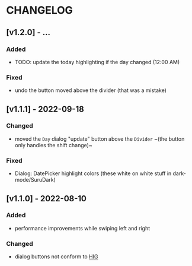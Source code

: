 # CHANGELOG

## [v1.2.0] - ...

### Added

- TODO: update the today highlighting if the day changed (12:00 AM)

### Fixed

- undo the button moved above the divider (that was a mistake)

## [v1.1.1] - 2022-09-18

### Changed

- moved the `Day` dialog "update" button above the `Divider` ~(the button only handles the shift change)~

### Fixed

- Dialog: DatePicker highlight colors (these white on white stuff in dark-mode/SuruDark)

## [v1.1.0] - 2022-08-10

### Added

- performance improvements while swiping left and right

### Changed

- dialog buttons not conform to [HIG](https://docs.ubports.com/en/latest/humanguide/app-layout/dialogs.html)

